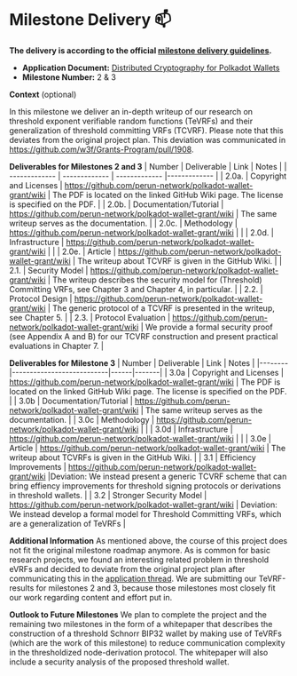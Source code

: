 # Milestone Delivery :mailbox:


**The delivery is according to the official [milestone delivery guidelines](https://github.com/w3f/Grants-Program/blob/master/docs/Support%20Docs/milestone-deliverables-guidelines.md).**  

* **Application Document:** [Distributed Cryptography for Polkadot Wallets](https://github.com/w3f/Grants-Program/blob/master/applications/distributed_cryptography_for_polkadot_wallets.md)
* **Milestone Number:** 2 & 3

**Context** (optional)

In this milestone we deliver an in-depth writeup of our research on threshold exponent verifiable random functions (TeVRFs) and their generalization of threshold committing VRFs (TCVRF).
Please note that this deviates from the original project plan. This deviation was communicated in https://github.com/w3f/Grants-Program/pull/1908.

**Deliverables for Milestones 2 and 3**
| Number | Deliverable | Link | Notes |
| ------------- | ------------- | ------------- |------------- |
| 2.0a. | Copyright and Licenses | https://github.com/perun-network/polkadot-wallet-grant/wiki | The PDF is located on the linked GitHub Wiki page. The license is specified on the PDF. | 
| 2.0b. | Documentation/Tutorial | https://github.com/perun-network/polkadot-wallet-grant/wiki | The same writeup serves as the documentation. |
| 2.0c. | Methodology | https://github.com/perun-network/polkadot-wallet-grant/wiki |  |
| 2.0d. | Infrastructure | https://github.com/perun-network/polkadot-wallet-grant/wiki | |
| 2.0e. | Article | https://github.com/perun-network/polkadot-wallet-grant/wiki | The writeup about TCVRF is given in the GitHub Wiki. |
| 2.1. | Security Model | https://github.com/perun-network/polkadot-wallet-grant/wiki | The writeup describes the security model for (Threshold) Committing VRFs, see Chapter 3 and Chapter 4, in particular. |
| 2.2. | Protocol Design | https://github.com/perun-network/polkadot-wallet-grant/wiki | The generic protocol of a TCVRF is presented in the writeup, see Chapter 5. |
| 2.3. | Protocol Evaluation | https://github.com/perun-network/polkadot-wallet-grant/wiki | We provide a formal security proof (see Appendix A and B) for our TCVRF construction and present practical evaluations in Chapter 7. |

**Deliverables for Milestone 3**
| Number | Deliverable              | Link | Notes |
|--------|---------------------------|------|-------|
| 3.0a   | Copyright and Licenses    | https://github.com/perun-network/polkadot-wallet-grant/wiki | The PDF is located on the linked GitHub Wiki page. The license is specified on the PDF. |
| 3.0b   | Documentation/Tutorial    | https://github.com/perun-network/polkadot-wallet-grant/wiki | The same writeup serves as the documentation. |
| 3.0c   | Methodology               | https://github.com/perun-network/polkadot-wallet-grant/wiki |       |
| 3.0d   | Infrastructure            | https://github.com/perun-network/polkadot-wallet-grant/wiki |       |
| 3.0e   | Article                   | https://github.com/perun-network/polkadot-wallet-grant/wiki | The writeup about TCVRFs is given in the GitHub Wiki. |
| 3.1    | Efficiency Improvements   | https://github.com/perun-network/polkadot-wallet-grant/wiki |Deviation: We instead present a generic TCVRF scheme that can bring effiency improvements for threshold signing protocols or derivations in threshold wallets.      |
| 3.2    | Stronger Security Model   | https://github.com/perun-network/polkadot-wallet-grant/wiki | Deviation: We instead develop a formal model for Threshold Committing VRFs, which are a generalization of TeVRFs |

**Additional Information**
As mentioned above, the course of this project does not fit the original milestone roadmap anymore. As is common for basic research projects, we found an interesting related problem in threshold eVRFs and decided to deviate from the original project plan after communicating this in the [application thread](https://github.com/w3f/Grants-Program/pull/1908). We are submitting our TeVRF-results for milestones 2 and 3, because those milestones most closely fit our work regarding content and effort put in.

**Outlook to Future Milestones**
We plan to complete the project and the remaining two milestones in the form of a whitepaper that describes the construction of a threshold Schnorr BIP32 wallet by making use of TeVRFs (which are the work of this milestone) to reduce communication complexity in the thresholdized node-derivation protocol. The whitepaper will also include a security analysis of the proposed threshold wallet.